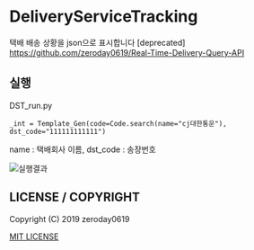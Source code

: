 # DeliveryServiceTracking
택배 배송 상황을 json으로 표시합니다 [deprecated]
https://github.com/zeroday0619/Real-Time-Delivery-Query-API
## 실행
DST_run.py
```python3
_int = Template_Gen(code=Code.search(name="cj대한통운"), dst_code="111111111111")
```
name : 택배회사 이름,
dst_code : 송장번호

![실행결과](https://github.com/zeroday0619/DeliveryServiceTracking/blob/master/image.png)


## LICENSE / COPYRIGHT

Copyright (C) 2019 zeroday0619

[MIT LICENSE](https://github.com/zeroday0619/DeliveryServiceTracking/blob/master/LICENSE)
